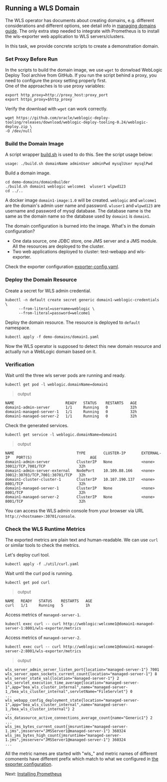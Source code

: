 ## Running a WLS Domain
The WLS operator has documents about creating domains, e.g. different considerations and different options, see detail info in [managing domains guide](https://oracle.github.io/weblogic-kubernetes-operator/userguide/managing-domains/). The only extra step needed to integrate with Prometheus is to install the wls-exporter web application to WLS servers/clusters.

In this task, we provide concrete scripts to create a demonstration domain.

### Set Proxy Before Run
In the scripts to build the domain image, we use `wget` to donwload WebLogic Deploy Tool archive from GitHub. If you run the script behind a proxy, you need to configure the proxy setting properly first.  
One of the approaches is to use proxy variables:
```
export http_proxy=http://proxy_host:proxy_port
export https_proxy=$http_proxy
```
Verify the download with `wget` can work correctly.
```
wget https://github.com/oracle/weblogic-deploy-tooling/releases/download/weblogic-deploy-tooling-0.24/weblogic-deploy.zip \
-O /dev/null
```

### Build the Domain Image
A script wrapper [build.sh](../demo-domains/domainBuilder/build.sh) is used to do this. See the script usage below:
```
usage: ./build.sh domainName adminUser adminPwd mysqlUser mysqlPwd
```
Build a domain image.
```
cd demo-domains/domainBuilder
./build.sh domain1 weblogic welcome1  wluser1 wlpwd123
cd ../..
```
A docker image `domain1-image:1.0` will be created. `weblogic` and `welcome1` are the domain's admin user name and password. `wluser1` and  `wlpwd123` are username and password of mysql database. The database name is the same as the domain name so the database used by `domain1` is `domain1`.

The domain configuration is burned into the image. What's in the domain configuration?
- One data source, one JDBC store, one JMS server and a JMS module. All the resources are deployed to the cluster. 
- Two web applications deployed to cluster: test-webapp and wls-exporter.  

Check the exporter configuration [exporter-config.yaml](../dashboard/exporter-config.yaml).

### Deploy the Domain Resource
Create a secret for WLS admin credential.
```
kubectl -n default create secret generic domain1-weblogic-credentials \
      --from-literal=username=weblogic \
      --from-literal=password=welcome1
```
Deploy the domain resource. The resource is deployed to `default` namespace.
```
kubectl apply -f demo-domains/domain1.yaml
```
Now the WLS operator is supposed to detect this new domain resource and actually run a WebLogic domain based on it.

### Verification
Wait until the three wls server pods are running and ready.
```
kubectl get pod -l weblogic.domainName=domain1
```
> output
```
NAME                       READY   STATUS    RESTARTS   AGE
domain1-admin-server       1/1     Running   0          32h
domain1-managed-server-1   1/1     Running   0          32h
domain1-managed-server-2   1/1     Running   0          32h
```
Check the generated services.
```
kubectl get service -l weblogic.domainName=domain1
```
> output
```
NAME                            TYPE        CLUSTER-IP       EXTERNAL-IP   PORT(S)                          AGE
domain1-admin-server            ClusterIP   None             <none>        30012/TCP,7001/TCP               32h
domain1-admin-server-external   NodePort    10.109.88.166    <none>        30012:30703/TCP,7001:30701/TCP   32h
domain1-cluster-cluster-1       ClusterIP   10.107.190.137   <none>        8001/TCP                         32h
domain1-managed-server-1        ClusterIP   None             <none>        8001/TCP                         32h
domain1-managed-server-2        ClusterIP   None             <none>        8001/TCP                         32h
```

You can access the WLS admin console from your browser via URL `http://<hostname>:30701/console`.

### Check the WLS Runtime Metrics
The exported metrics are plain text and human-readable. We can use `curl` or similar tools to check the metrics.

Let's deploy curl tool.
```
kubectl apply -f ./util/curl.yaml
```
Wait until the curl pod is running.
```
kubectl get pod curl
```
> output
```
NAME   READY   STATUS    RESTARTS   AGE
curl   1/1     Running   5          1h
```
Access metrics of `managed-server-1`.
```
kubectl exec curl -- curl http://weblogic:welcome1@domain1-managed-server-1:8001/wls-exporter/metrics
```
Access metrics of `managed-server-2`.
```
kubectl exec curl -- curl http://weblogic:welcome1@domain1-managed-server-2:8001/wls-exporter/metrics
```
> output
```
wls_server_admin_server_listen_port{location="managed-server-1"} 7001
wls_server_open_sockets_current_count{location="managed-server-1"} 8
wls_server_state_val{location="managed-server-1"} 2
wls_servlet_execution_time_average{location="managed-server-1",app="bea_wls_cluster_internal",name="managed-server-1_/bea_wls_cluster_internal",servletName="FileServlet"} 0
...
wls_webapp_config_deployment_state{location="managed-server-1",app="bea_wls_cluster_internal",name="managed-server-1_/bea_wls_cluster_internal"} 2
...
wls_datasource_active_connections_average_count{name="Generic1"} 2
...
wls_jms_bytes_current_count{jmsruntime="managed-server-1.jms",jmsserver="JMSServer1@managed-server-1"} 360324
wls_jms_bytes_high_count{jmsruntime="managed-server-1.jms",jmsserver="JMSServer1@managed-server-1"} 360324
...
```
All the metric names are started with "wls_" and metric names of different comonents have different prefix which match to what we configured in [the exporter configuration](../dashboard/exporter-config.yaml). 

Next: [Installing Prometheus](05-prometheus.md)
